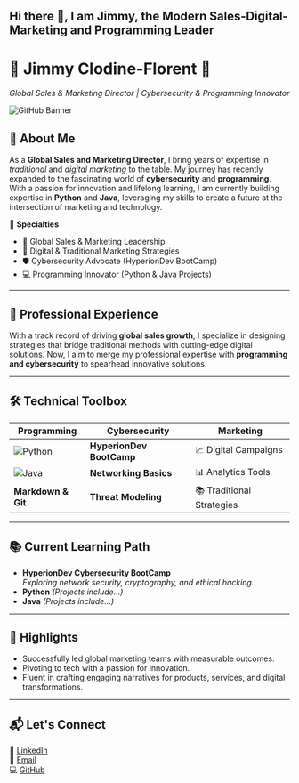 ## Hi there 👋, I am Jimmy, the Modern Sales-Digital-Marketing and Programming Leader

# 🌟 Jimmy Clodine-Florent 🌟  
*Global Sales & Marketing Director | Cybersecurity & Programming Innovator*

![GitHub Banner](https://github.com/jimjim188/jimjim188/raw/main/banner%20for%20github.png)

## 🧩 About Me  
As a **Global Sales and Marketing Director**, I bring years of expertise in *traditional* and *digital marketing* to the table. My journey has recently expanded to the fascinating world of **cybersecurity** and **programming**. With a passion for innovation and lifelong learning, I am currently building expertise in **Python** and **Java**, leveraging my skills to create a future at the intersection of marketing and technology.

🎯 **Specialties**  
- 🚀 Global Sales & Marketing Leadership  
- 🎨 Digital & Traditional Marketing Strategies  
- 🛡 Cybersecurity Advocate (HyperionDev BootCamp)  
- 💻 Programming Innovator (Python & Java Projects)

---

## 💼 Professional Experience  
With a track record of driving **global sales growth**, I specialize in designing strategies that bridge traditional methods with cutting-edge digital solutions. Now, I aim to merge my professional expertise with **programming and cybersecurity** to spearhead innovative solutions.

---

## 🛠 Technical Toolbox  
| Programming | Cybersecurity | Marketing |  
|-------------|---------------|-----------|  
| ![Python](https://img.shields.io/badge/Python-3670A0?style=for-the-badge&logo=python&logoColor=ffdd54) | **HyperionDev BootCamp** | 📈 Digital Campaigns |  
| ![Java](https://img.shields.io/badge/Java-ED8B00?style=for-the-badge&logo=java&logoColor=white) | **Networking Basics** | 📊 Analytics Tools |  
| **Markdown & Git** | **Threat Modeling** | 📚 Traditional Strategies |

---

## 📚 Current Learning Path  
- **HyperionDev Cybersecurity BootCamp**  
  *Exploring network security, cryptography, and ethical hacking.*  
- **Python** *(Projects include...)*  
- **Java** *(Projects include...)*  

---

## 🌟 Highlights  
- Successfully led global marketing teams with measurable outcomes.  
- Pivoting to tech with a passion for innovation.  
- Fluent in crafting engaging narratives for products, services, and digital transformations.  

---

## 📬 Let's Connect  
💼 [LinkedIn](https://www.linkedin.com/in/jimmy-clodine-florent/)  
📧 [Email](mailto:your-email@example.com)  
💻 [GitHub](https://github.com/YourUsername)  

